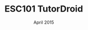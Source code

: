 ---
anchor: c
title: ESC101 TutorDroid
image: img/portfolio/elasticbeat.png
description: Test TutorDroid is an android IDE for C language. The source code can be found <a href="https://github.com/ShikherVerma/TutorDroid">here</a>. ESC101 uses Tiny C Compiler and TED Text editor. It also contains tutorial code to help learn programming.
team: Single
date: April 2015
category: Android
---